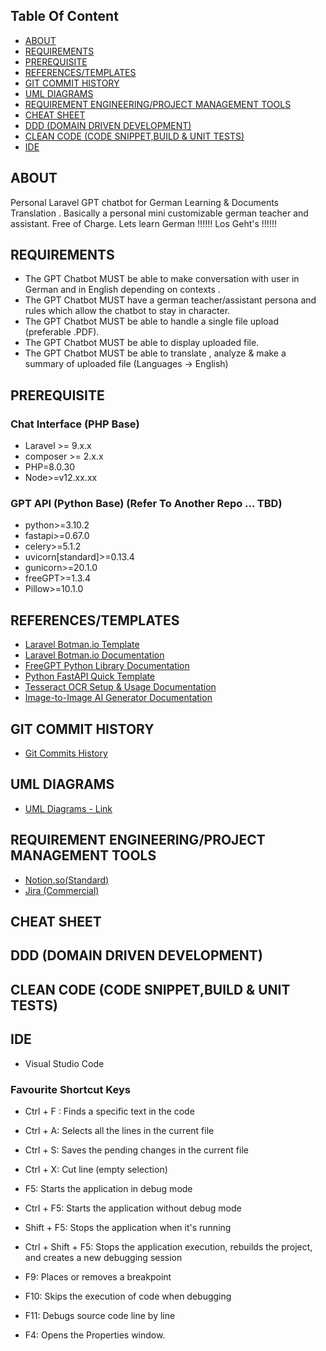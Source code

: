 
## Table Of Content

- [ABOUT](https://github.com/CuteDandelion/docs-german-translator#about)
- [REQUIREMENTS](https://github.com/CuteDandelion/docs-german-translator#requirements)
- [PREREQUISITE](https://github.com/CuteDandelion/docs-german-translator#prerequisite)
- [REFERENCES/TEMPLATES](https://github.com/CuteDandelion/docs-german-translator#referencestemplates)
- [GIT COMMIT HISTORY](https://github.com/CuteDandelion/docs-german-translator#git-commit-history)
- [UML DIAGRAMS](https://github.com/CuteDandelion/docs-german-translator#uml-diagrams)
- [REQUIREMENT ENGINEERING/PROJECT MANAGEMENT TOOLS](https://github.com/CuteDandelion/docs-german-translator#requirement-engineeringproject-management-tools)
- [CHEAT SHEET](https://github.com/CuteDandelion/docs-german-translator#cheat-sheet)
- [DDD (DOMAIN DRIVEN DEVELOPMENT)](https://github.com/CuteDandelion/docs-german-translator#ddd-domain-driven-development)
- [CLEAN CODE (CODE SNIPPET,BUILD & UNIT TESTS)](https://github.com/CuteDandelion/docs-german-translator#clean-code-code-snippetbuild--unit-tests)
- [IDE](https://github.com/CuteDandelion/docs-german-translator#ide)

## ABOUT 

Personal Laravel GPT chatbot for German Learning & Documents Translation . Basically a personal mini customizable german teacher and assistant. Free of Charge.
Lets learn German !!!!!! Los Geht's !!!!!!

## REQUIREMENTS 

- The GPT Chatbot MUST be able to make conversation with user in German and in English depending on contexts .
- The GPT Chatbot MUST have a german teacher/assistant persona and rules which allow the chatbot to stay in character.
- The GPT Chatbot MUST be able to handle a single file upload (preferable .PDF).
- The GPT Chatbot MUST be able to display uploaded file.
- The GPT Chatbot MUST be able to translate , analyze & make a summary of uploaded file (Languages -> English)

## PREREQUISITE 

### Chat Interface (PHP Base)

- Laravel >= 9.x.x
- composer >= 2.x.x
- PHP=8.0.30
- Node>=v12.xx.xx


### GPT API (Python Base) (Refer To Another Repo ... TBD)

- python>=3.10.2
- fastapi>=0.67.0
- celery>=5.1.2
- uvicorn[standard]>=0.13.4
- gunicorn>=20.1.0
- freeGPT>=1.3.4
- Pillow>=10.1.0

## REFERENCES/TEMPLATES

- [Laravel Botman.io Template](https://github.com/shoutsdev/laravel-botman-chatbot) 
- [Laravel Botman.io Documentation](https://botman.io/2.0/welcome)
- [FreeGPT Python Library Documentation](https://github.com/Ruu3f/freeGPT/tree/main)
- [Python FastAPI Quick Template](https://github.com/BreezeWhite/simple-fastapi/tree/main)
- [Tesseract OCR Setup & Usage Documentation](https://github.com/tesseract-ocr/tesseract#about)
- [Image-to-Image AI Generator Documentation](https://huggingface.co/docs/diffusers/main/en/using-diffusers/img2img)


## GIT COMMIT HISTORY

- [Git Commits History](https://github.com/CuteDandelion/docs-german-translator/commits/main)

## UML DIAGRAMS

- [UML Diagrams - Link](https://github.com/CuteDandelion/docs-german-translator/tree/main/UMLDiagrams)

## REQUIREMENT ENGINEERING/PROJECT MANAGEMENT TOOLS

- [Notion.so(Standard)](https://www.notion.so/7c64d9edc6a74ca582da0067855640b8?v=3cacb503d3784ebaa85231f940ed193a&pvs=4)
- [Jira (Commercial)](https://cutedandelion.atlassian.net/jira/software/projects/KAN/boards/1/timeline)

## CHEAT SHEET

## DDD (DOMAIN DRIVEN DEVELOPMENT)

## CLEAN CODE (CODE SNIPPET,BUILD & UNIT TESTS)

## IDE

- Visual Studio Code

### Favourite Shortcut Keys ###

- Ctrl + F : Finds a specific text in the code
- Ctrl + A: Selects all the lines in the current file
- Ctrl + S: Saves the pending changes in the current file
- Ctrl + X: Cut line (empty selection)

- F5: Starts the application in debug mode
- Ctrl + F5: Starts the application without debug mode
- Shift + F5: Stops the application when it's running
- Ctrl + Shift + F5: Stops the application execution, rebuilds the project, and creates a new debugging session
- F9: Places or removes a breakpoint
- F10: Skips the execution of code when debugging
- F11: Debugs source code line by line

- F4: Opens the Properties window.


